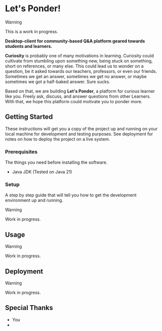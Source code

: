 # Let's Ponder! 

> [!WARNING]
> This is a work in progress.

**Desktop-client for community-based Q&A platform geared towards students and learners.**

**Curiosity** is probably one of many motivations in learning. Curiosity could cultivate from stumbling upon something new, being stuck on something, short on references, or many else. This could lead us to wonder on a question, be it asked towards our teachers, professors, or even our friends. Sometimes we get an answer, sometimes we get no answer, or maybe sometimes we got a half-baked answer. Sure sucks.

Based on that, we are building **Let's Ponder**, a platform for curious learner like you. Freely ask, discuss, and answer questions from other Learners. With that, we hope this platform could motivate you to ponder more.



## Getting Started

These instructions will get you a copy of the project up and running on your local machine for development and testing purposes. See deployment for notes on how to deploy the project on a live system.

### Prerequisites

The things you need before installing the software.

* Java JDK (Tested on Java 21)

### Setup

A step by step guide that will tell you how to get the development environment up and running.

> [!WARNING]
> Work in progress.

## Usage

> [!WARNING]
> Work in progress.

## Deployment

> [!WARNING]
> Work in progress.

## Special Thanks

* You
* 